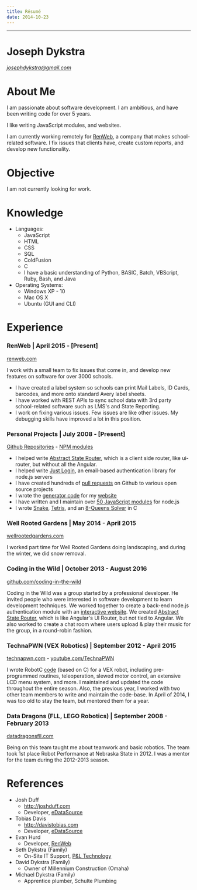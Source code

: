 ```yaml
---
title: Résumé
date: 2014-10-23
---
```


-----

# Joseph Dykstra

[*josephdykstra@gmail.com*](mailto:josephdykstra@gmail.com)

# About Me

I am passionate about software development. I am ambitious, and have been writing code for over 5 years.

I like writing JavaScript modules, and websites.

I am currently working remotely for [RenWeb](http://renweb.com), a company that makes school-related software.  I fix issues that clients have, create custom reports, and develop new functionality.

# Objective

I am not currently looking for work.

# Knowledge

- Languages:
	- JavaScript
	- HTML
	- CSS
	- SQL
	- ColdFusion
	- C
	- I have a basic understanding of Python, BASIC, Batch, VBScript, Ruby, Bash, and Java
- Operating Systems:
	- Windows XP - 10
	- Mac OS X
	- Ubuntu (GUI and CLI)

# Experience

### RenWeb | April 2015 - [Present]

[renweb.com](http://renweb.com)

I work with a small team to fix issues that come in, and develop new features on software for over 3000 schools.

- I have created a label system so schools can print Mail Labels, ID Cards, barcodes, and more onto standard Avery label sheets.
- I have worked with REST APIs to sync school data with 3rd party school-related software such as LMS's and State Reporting.
- I work on fixing various issues. Few issues are like other issues. My debugging skills have improved a lot in this position.

### Personal Projects | July 2008 - [Present]

[Github Repositories](https://github.com/ArtskydJ?tab=repositories) - [NPM modules](http://npmjs.org/~artskydj)

- I helped write [Abstract State Router](https://github.com/TehShrike/abstract-state-router), which is a client side router, like ui-router, but without all the Angular.
- I helped write [Just Login](http://justlogin.xyz/), an email-based authentication library for node.js servers
- I have created hundreds of [pull requests](https://github.com/pulls?utf8=%E2%9C%93&q=is%3Apr+author%3AArtskydJ+) on Github to various open source projects
- I wrote the [generator code](https://github.com/ArtskydJ/josephdykstra.com) for my [website](http://josephdykstra.com/)
- I have written and I maintain over [50 JavaScript modules](http://npmjs.org/~artskydj) for node.js
- I wrote [Snake](https://github.com/ArtskydJ/snake), [Tetris](https://github.com/ArtskydJ/tetris), and an [8-Queens Solver](https://github.com/ArtskydJ/eight-queens) in C

### Well Rooted Gardens | May 2014 - April 2015

<!--
May 16, 2014 - April 2015
-->

[wellrootedgardens.com](http://wellrootedgardens.com)

I worked part time for Well Rooted Gardens doing landscaping, and during the winter, we did snow removal.

### Coding in the Wild | October 2013 - August 2016

<!--
October 2, 2013 - August 11, 2016
-->

[github.com/coding-in-the-wild](http://github.com/coding-in-the-wild)

Coding in the Wild was a group started by a professional developer.  He invited people who were interested in software development to learn development techniques.  We worked together to create a back-end node.js authentication module with an [interactive website](http://justlogin.xyz/).  We created [Abstract State Router](https://github.com/TehShrike/abstract-state-router), which is like Angular's UI Router, but not tied to Angular.  We also worked to create a chat room where users upload & play their music for the group, in a round-robin fashion.

### TechnaPWN (VEX Robotics) | September 2012 - April 2015

[technapwn.com](http://technapwn.com) - [youtube.com/TechnaPWN](http://youtube.com/TechnaPWN)

I wrote RobotC [code](https://github.com/ArtskydJ/technapwn-toss-up) (based on C) for a VEX robot, including pre-programmed routines, teleoperation, slewed motor control, an extensive LCD menu system, and more.  I maintained and updated the code throughout the entire season.  Also, the previous year, I worked with two other team members to write and maintain the code-base.  In April of 2014, I was too old to stay the team, but mentored them for a year.

### Data Dragons (FLL, LEGO Robotics) | September 2008 - February 2013

[datadragonsfll.com](http://datadragonsfll.com)

Being on this team taught me about teamwork and basic robotics.  The team took 1st place Robot Performance at Nebraska State in 2012.  I was a mentor for the team during the 2012-2013 season.

# References

- Josh Duff
	- http://joshduff.com
	- Developer, [eDataSource](http://www.edatasource.com/)
- Tobias Davis
	- http://davistobias.com
	- Developer, [eDataSource](http://www.edatasource.com/)
- Evan Hurd
	- Developer, [RenWeb](http://www.renweb.com/)
- Seth Dykstra (Family)
	- On-Site IT Support, [P&L Technology](http://www.pltechnology.com/)
- David Dykstra (Family)
	- Owner of Millennium Construction (Omaha)
- Michael Dykstra (Family)
	- Apprentice plumber, Schulte Plumbing
